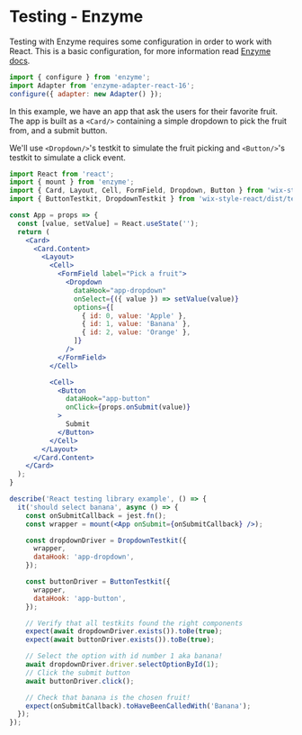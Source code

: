 # Testing - Enzyme

Testing with Enzyme requires some configuration in order to work with React.
This is a basic configuration, for more information read [Enzyme docs](https://enzymejs.github.io/enzyme/).
```jsx
import { configure } from 'enzyme';
import Adapter from 'enzyme-adapter-react-16';
configure({ adapter: new Adapter() });
```

In this example, we have an app that ask the users for their favorite fruit.
The app is built as a `<Card/>` containing a simple dropdown to pick the fruit from, and a submit button.

We'll use `<Dropdown/>`'s testkit to simulate the fruit picking and `<Button/>`'s testkit to simulate a click event.
```jsx
import React from 'react';
import { mount } from 'enzyme';
import { Card, Layout, Cell, FormField, Dropdown, Button } from 'wix-style-react';
import { ButtonTestkit, DropdownTestkit } from 'wix-style-react/dist/testkit/enzyme';

const App = props => {
  const [value, setValue] = React.useState('');
  return (
    <Card>
      <Card.Content>
        <Layout>
          <Cell>
            <FormField label="Pick a fruit">
              <Dropdown
                dataHook="app-dropdown"
                onSelect={({ value }) => setValue(value)}
                options={[
                  { id: 0, value: 'Apple' },
                  { id: 1, value: 'Banana' },
                  { id: 2, value: 'Orange' },
                ]}
              />
            </FormField>
          </Cell>

          <Cell>
            <Button
              dataHook="app-button"
              onClick={props.onSubmit(value)}
            >
              Submit
            </Button>
          </Cell>
        </Layout>
      </Card.Content>
    </Card>
  );
}

describe('React testing library example', () => {
  it('should select banana', async () => {
    const onSubmitCallback = jest.fn();
    const wrapper = mount(<App onSubmit={onSubmitCallback} />);

    const dropdownDriver = DropdownTestkit({
      wrapper,
      dataHook: 'app-dropdown',
    });

    const buttonDriver = ButtonTestkit({
      wrapper,
      dataHook: 'app-button',
    });

    // Verify that all testkits found the right components
    expect(await dropdownDriver.exists()).toBe(true);
    expect(await buttonDriver.exists()).toBe(true);

    // Select the option with id number 1 aka banana!
    await dropdownDriver.driver.selectOptionById(1);
    // Click the submit button
    await buttonDriver.click();

    // Check that banana is the chosen fruit!
    expect(onSubmitCallback).toHaveBeenCalledWith('Banana');
  });
});
```
